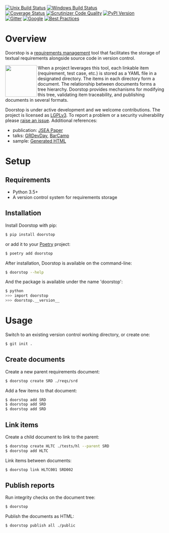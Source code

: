 [![Unix Build Status](https://img.shields.io/travis/doorstop-dev/doorstop/develop.svg?label=unix)](https://travis-ci.org/doorstop-dev/doorstop)
[![Windows Build Status](https://img.shields.io/appveyor/ci/jacebrowning/doorstop/develop.svg?label=windows)](https://ci.appveyor.com/project/jacebrowning/doorstop)
<br>
[![Coverage Status](http://img.shields.io/coveralls/doorstop-dev/doorstop/develop.svg)](https://coveralls.io/r/doorstop-dev/doorstop)
[![Scrutinizer Code Quality](http://img.shields.io/scrutinizer/g/doorstop-dev/doorstop.svg)](https://scrutinizer-ci.com/g/doorstop-dev/doorstop/?branch=develop)
[![PyPI Version](http://img.shields.io/pypi/v/Doorstop.svg)](https://pypi.org/project/Doorstop)
<br>
[![Gitter](https://badges.gitter.im/doorstop-dev/community.svg)](https://gitter.im/doorstop-dev/community)
[![Google](https://img.shields.io/badge/forum-on_google-387eef)](https://groups.google.com/forum/#!forum/doorstop-dev)
[![Best Practices](https://bestpractices.coreinfrastructure.org/projects/754/badge)](https://bestpractices.coreinfrastructure.org/projects/754)

# Overview

Doorstop is a [requirements management](http://alternativeto.net/software/doorstop/) tool that facilitates the storage of textual requirements alongside source code in version control.

<img align="left" width="100" src="https://raw.githubusercontent.com/doorstop-dev/doorstop/develop/docs/images/logo-black-white.png"/>

When a project leverages this tool, each linkable item (requirement, test case, etc.) is stored as a YAML file in a designated directory. The items in each directory form a document. The relationship between documents forms a tree hierarchy. Doorstop provides mechanisms for modifying this tree, validating item traceability, and publishing documents in several formats.

Doorstop is under active development and we welcome contributions.
The project is licensed as [LGPLv3](https://github.com/doorstop-dev/doorstop/blob/develop/LICENSE.md).
To report a problem or a security vulnerability please [raise an issue](https://github.com/doorstop-dev/doorstop/issues).
Additional references:

- publication: [JSEA Paper](http://www.scirp.org/journal/PaperInformation.aspx?PaperID=44268#.UzYtfWRdXEZ)
- talks: [GRDevDay](https://speakerdeck.com/jacebrowning/doorstop-requirements-management-using-python-and-version-control), [BarCamp](https://speakerdeck.com/jacebrowning/strip-searched-a-rough-introduction-to-requirements-management)
- sample: [Generated HTML](http://doorstop-dev.github.io/doorstop/)


# Setup

## Requirements

* Python 3.5+
* A version control system for requirements storage

## Installation

Install Doorstop with pip:

```sh
$ pip install doorstop
```

or add it to your [Poetry](https://poetry.eustace.io/) project:

```sh
$ poetry add doorstop
```

After installation, Doorstop is available on the command-line:

```sh
$ doorstop --help
```

And the package is available under the name 'doorstop':

```sh
$ python
>>> import doorstop
>>> doorstop.__version__
```

# Usage

Switch to an existing version control working directory, or create one:

```sh
$ git init .
```

## Create documents

Create a new parent requirements document:

```sh
$ doorstop create SRD ./reqs/srd
```

Add a few items to that document:

```sh
$ doorstop add SRD
$ doorstop add SRD
$ doorstop add SRD
```

## Link items

Create a child document to link to the parent:

```sh
$ doorstop create HLTC ./tests/hl --parent SRD
$ doorstop add HLTC
```

Link items between documents:

```sh
$ doorstop link HLTC001 SRD002
```

## Publish reports

Run integrity checks on the document tree:

```sh
$ doorstop
```

Publish the documents as HTML:

```sh
$ doorstop publish all ./public
```
